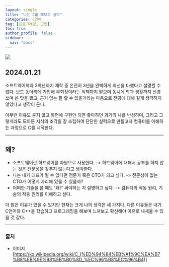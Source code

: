 ```yaml
---
layout: single
title: "나는 C를 해보고 싶다"
categories: C언어
tag: [프로그래밍, 고민]
toc: true
author_profile: false
sidebar:
  nav: "docs"
---
```


![](https://velog.velcdn.com/images/rhkdtjs61/post/95db60b8-8c58-4516-8604-9dea05f7d704/image.svg)

## 2024.01.21

소프트웨어학과 3학년까지 재학 중 온전히 3년을 완벽하게 최선을 다했다고 설명할 수 없다.
보드 동아리에 가입해 부회장이라는 직책까지 맡으며 동시에 학과 생활까지 신경쓰며 쓴 맛을 봤고, 근거 없는 잘 할 수 있을거라는 마음으로 전공에 대해 깊게 생각하지 않았다고 생각이 든다.

아무런 이유도 묻지 않고 화면에 구현만 되면 좋아하던 과거의 나를 반성하며, 그리고 그렇게라도 모아둔 지식의 조각을 잘 조립하여 단단한 실력으로 만들고자 컴퓨터를 이해하는 과정으로 C를 시작한다.

---

## 왜?

- 소프트웨어란 하드웨어를 자원으로 사용한다.
  -> 하드웨어에 대해서 공부를 하지 않는 것은 전문성을 갖추지 않는다고 생각한다.
- 나는 내가 대표가 될 수 없다면 전문가 혹은 CTO가 되고 싶다.
  -> 전문성이 없는 CTO가 어떻게 자리에 있을 수 있을까?
- 어떠한 기술을 쓸 때도 '왜?' 써야하는 지 설명하고 싶다.
  -> 컴퓨터의 작동 원리, 기술의 작동 원리를 이해하고 싶다.

더 많은 이유가 있을 수 있지만 현재는 크게 나의 생각은 세 가지다.
다른 이유들은 내가 C언어와 C++을 학습하고 프로그래밍을 해보며 느껴보고 확신해야 이유로 내세울 수 있을 것 같다.

---

### 출처

- 이미지[https://ko.wikipedia.org/wiki/C_(%ED%94%84%EB%A1%9C%EA%B7%B8%EB%9E%98%EB%B0%8D_%EC%96%B8%EC%96%B4)]

